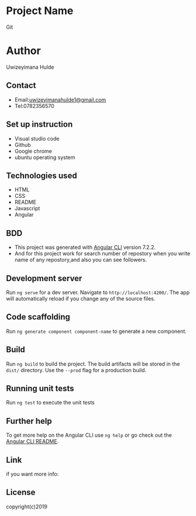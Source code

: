 # Project Name
 Git

# Author
Uwizeyimana Hulde

## Contact
* Email:uwizeyimanahulde1@gmail.com
* Tel:0782356570

## Set up instruction
* Visual studio code
* Github
* Google chrome
* ubuntu operating system

## Technologies used
* HTML
* CSS
* README
* Javascript
* Angular

## BDD
* This project was generated with [Angular CLI](https://github.com/angular/angular-cli) version 7.2.2.
* And for this project work for search number of repostory when you write name of any repostory,and also you can see followers.

## Development server
Run `ng serve` for a dev server. Navigate to `http://localhost:4200/`. The app will automatically reload if you change any of the source files.

## Code scaffolding

Run `ng generate component component-name` to generate a new component.

## Build

Run `ng build` to build the project. The build artifacts will be stored in the `dist/` directory. Use the `--prod` flag for a production build.

## Running unit tests

Run `ng test` to execute the unit tests 

## Further help

To get more help on the Angular CLI use `ng help` or go check out the [Angular CLI README](https://github.com/angular/angular-cli/blob/master/README.md).

## Link
if you want more info:

## License
copyright(c)2019
